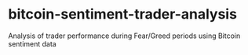 # bitcoin-sentiment-trader-analysis
Analysis of trader performance during Fear/Greed periods using Bitcoin sentiment data
